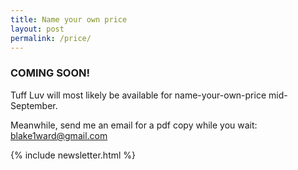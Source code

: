 ```yaml
---
title: Name your own price
layout: post
permalink: /price/
---
```


<h3>COMING SOON!</h3>

Tuff Luv will most likely be available for name-your-own-price mid-September.

Meanwhile, send me an email for a pdf copy while you wait: blake1ward@gmail.com 

<div>{% include newsletter.html %}</div>
